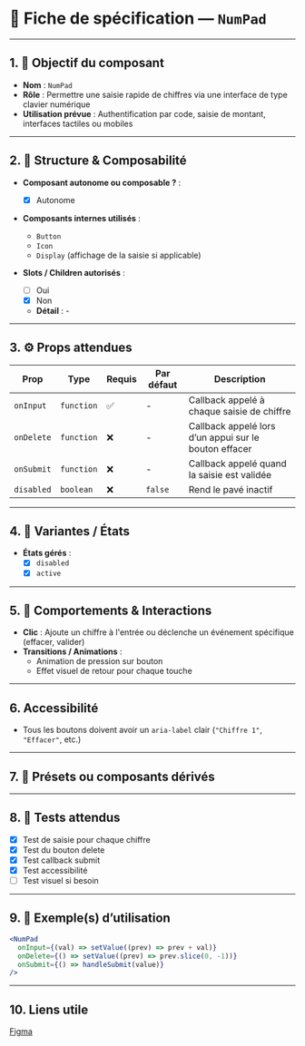 # 📄 Fiche de spécification — `NumPad`

---

## 1. 🔎 Objectif du composant

- **Nom** : `NumPad`
- **Rôle** : Permettre une saisie rapide de chiffres via une interface de type clavier numérique
- **Utilisation prévue** : Authentification par code, saisie de montant, interfaces tactiles ou mobiles

---

## 2. 🧱 Structure & Composabilité

- **Composant autonome ou composable ?** :
    - [x] Autonome

- **Composants internes utilisés** :
    - `Button`
    - `Icon`
    - `Display` (affichage de la saisie si applicable)

- **Slots / Children autorisés** :
    - [ ] Oui
    - [x] Non
    - **Détail** : -

---

## 3. ⚙️ Props attendues

| Prop          | Type         | Requis | Par défaut | Description                                         |
|---------------|--------------|--------|------------|-----------------------------------------------------|
| `onInput`     | `function`   | ✅     | -          | Callback appelé à chaque saisie de chiffre          |
| `onDelete`    | `function`   | ❌     | -          | Callback appelé lors d’un appui sur le bouton effacer |
| `onSubmit`    | `function`   | ❌     | -          | Callback appelé quand la saisie est validée         |
| `disabled`    | `boolean`    | ❌     | `false`    | Rend le pavé inactif                                |

---

## 4. 🎨 Variantes / États

- **États gérés** :
    - [x] `disabled`
    - [x] `active`

---

## 5. 🧪 Comportements & Interactions

- **Clic** : Ajoute un chiffre à l'entrée ou déclenche un événement spécifique (effacer, valider)
- **Transitions / Animations** :
    - Animation de pression sur bouton
    - Effet visuel de retour pour chaque touche

---

## 6. Accessibilité

- Tous les boutons doivent avoir un `aria-label` clair (`"Chiffre 1"`, `"Effacer"`, etc.)

---

## 7. 🧩 Présets ou composants dérivés

---

## 8. 🧪 Tests attendus

- [x] Test de saisie pour chaque chiffre
- [x] Test du bouton delete
- [x] Test callback submit
- [x] Test accessibilité
- [ ] Test visuel si besoin

---

## 9. 📐 Exemple(s) d’utilisation

```jsx
<NumPad
  onInput={(val) => setValue((prev) => prev + val)}
  onDelete={() => setValue((prev) => prev.slice(0, -1))}
  onSubmit={() => handleSubmit(value)}
/>
```
---

## 10. Liens utile
[Figma](https://www.figma.com/design/BE2sfEyiN6lmoEw5l9kXY4/Design-system-V.2?node-id=16637-2154&m=dev)